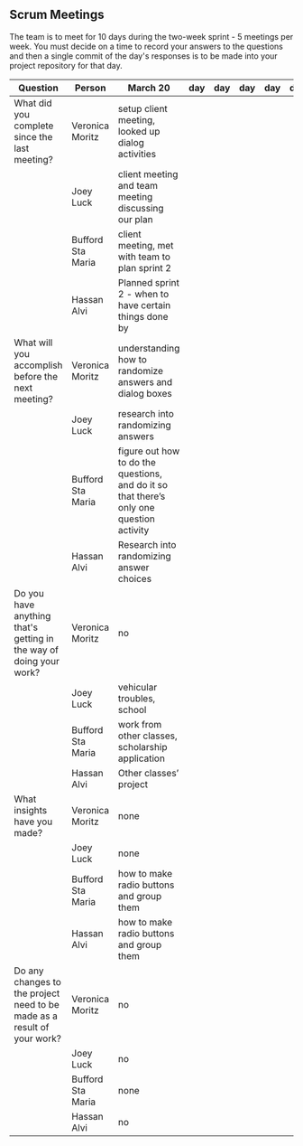 ## Scrum Meetings
The team is to meet for 10 days during the two-week sprint - 5 meetings per week. You must decide on a time to record your answers to the questions and then a single commit of the day's responses is to be made into your project repository for that day.

Question | Person | March 20 | day | day | day | day | day | day |day | day | day |
------------|---------------------------------------------------------------------|-----|-----|-----|-----|-----|-----|-----|----|-----|-----|                                                              
| What did you complete since the last meeting? | Veronica Moritz | setup client meeting, looked up dialog activities
|            | Joey Luck | client meeting and team meeting discussing our plan
|            | Bufford Sta Maria | client meeting, met with team to plan sprint 2
|            | Hassan Alvi | Planned sprint 2 - when to have certain things done by
| What will you accomplish before the next meeting? | Veronica Moritz | understanding how to randomize answers and dialog boxes
|            | Joey Luck | research into randomizing answers
|            | Bufford Sta Maria | figure out how to do the questions, and do it so that there’s only one question activity
|            | Hassan Alvi | Research into randomizing answer choices
| Do you have anything that's getting in the way of doing your work? | Veronica Moritz | no
|            | Joey Luck | vehicular troubles, school
|            | Bufford Sta Maria | work from other classes, scholarship application
|            | Hassan Alvi | Other classes’ project
| What insights have you made? | Veronica Moritz | none
|            | Joey Luck | none
|            | Bufford Sta Maria | how to make radio buttons and group them
|            | Hassan Alvi | how to make radio buttons and group them
| Do any changes to the project need to be made as a result of your work? | Veronica Moritz | no
|            | Joey Luck | no
|            | Bufford Sta Maria | none
|            | Hassan Alvi | no
